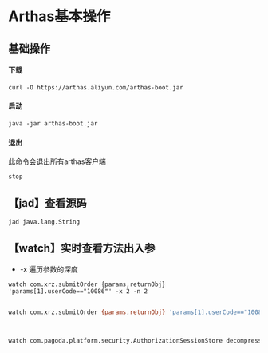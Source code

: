 # Arthas基本操作

## 基础操作

#### 下载
```
curl -O https://arthas.aliyun.com/arthas-boot.jar
```
#### 启动
```
java -jar arthas-boot.jar
```
#### 退出
此命令会退出所有arthas客户端
```
stop
```

## 【jad】查看源码

```
jad java.lang.String
```


## 【watch】实时查看方法出入参
- -x 遍历参数的深度
```
watch com.xrz.submitOrder {params,returnObj} 'params[1].userCode=="10086"' -x 2 -n 2
```



```sh

watch com.xrz.submitOrder {params,returnObj} 'params[1].userCode=="10086"' -x 2 -n 2



watch com.pagoda.platform.security.AuthorizationSessionStore decompressData {params,returnObj}  -x 2 -e
```

